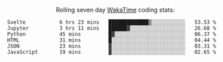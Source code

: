 <!--<p align="center">
  <img width="auto" src ="https://github-readme-stats.vercel.app/api/top-langs/?username=syrkis&layout=compact&hide_border=true&theme=darcula&bg_color=00000000&langs_count=6&hide=jupyter%20notebook,JavaScript,HTML" width = 400>
      <img src ="https://github-readme-streak-stats.herokuapp.com?user=syrkis&theme=darcula&hide_border=true&background=FFFFFF00" width = 400>

</p>-->
<p align="center">Rolling seven day <a href='https://wakatime.com/'> WakaTime</a> coding stats:</p>
<!--START_SECTION:waka-->

```text
Svelte           6 hrs 23 mins   █████████████▒░░░░░░░░░░░   53.53 %
Jupyter          3 hrs 11 mins   ██████▓░░░░░░░░░░░░░░░░░░   26.68 %
Python           45 mins         █▓░░░░░░░░░░░░░░░░░░░░░░░   06.37 %
HTML             31 mins         █░░░░░░░░░░░░░░░░░░░░░░░░   04.44 %
JSON             23 mins         ▓░░░░░░░░░░░░░░░░░░░░░░░░   03.31 %
JavaScript       19 mins         ▓░░░░░░░░░░░░░░░░░░░░░░░░   02.65 %
```

<!--END_SECTION:waka-->
